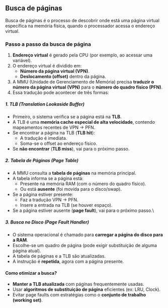 
## Busca de páginas

Busca de páginas é o processo de descobrir onde está uma página virtual específica na memória física, quando o processador acessa o endereço virtual.
### Passo a passo da busca de página

1. **Endereço virtual** é gerado pela CPU (por exemplo, ao acessar uma variável).
2. O endereço virtual é dividido em:
    - **Número da página virtual (VPN)**.
    - **Deslocamento (offset)** dentro da página.
3. A MMU (Unidade de Gerenciamento de Memória) precisa **traduzir o número da página virtual (VPN)** para o **número do quadro físico (PFN)**.
4. Essa tradução pode acontecer de três formas:
##### 1. **TLB (Translation Lookaside Buffer)**

- Primeiro, o sistema verifica se a página está na **TLB**.
- A TLB é uma **memória cache especial de alta velocidade**, contendo mapeamentos recentes de VPN → PFN.
- Se encontrar a página na TLB (**TLB hit**):
    - A tradução é imediata.    
    - Soma-se o offset ao endereço físico.  
- Se **não encontrar** (**TLB miss**), vai para o próximo passo.
##### 2. **Tabela de Páginas (Page Table)**

- A MMU consulta a **tabela de páginas** na memória principal.
- A tabela informa se a página está:
    - Presente na memória RAM (com o número do quadro físico).
    - Ou está **ausente** (foi movida para o disco/swap).
- Se a página estiver presente:
    - Faz a tradução VPN → PFN.
    - Insere a entrada na TLB (se houver espaço).
- Se a página estiver ausente (**page fault**), vai para o próximo passo.\

##### 3. **Busca no Disco (Page Fault Handler)**

- O sistema operacional é chamado para **carregar a página do disco para a RAM**.
- Escolhe-se um quadro de página (pode exigir substituição de alguma página atual).
- A tabela de páginas e a TLB são atualizadas.
- A instrução é **repetida**, agora com a página presente.

#### Como otimizar a busca?

- **Manter a TLB atualizada** com páginas frequentemente usadas.
- Usar **algoritmos de substituição de página** eficientes (ex: LRU, Clock).    
- Evitar page faults com estratégias como o **conjunto de trabalho (working set)**.